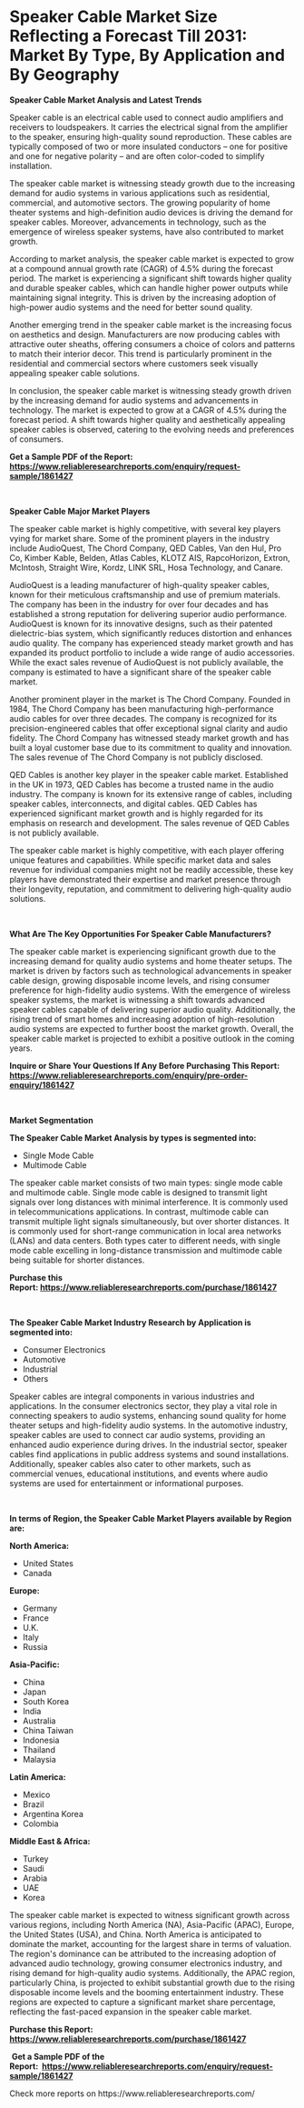 <p><h1>Speaker Cable Market Size Reflecting a Forecast Till 2031: Market By Type, By Application and By Geography</h1></p><p><strong>Speaker Cable Market Analysis and Latest Trends</strong></p>
<p><p>Speaker cable is an electrical cable used to connect audio amplifiers and receivers to loudspeakers. It carries the electrical signal from the amplifier to the speaker, ensuring high-quality sound reproduction. These cables are typically composed of two or more insulated conductors – one for positive and one for negative polarity – and are often color-coded to simplify installation.</p><p>The speaker cable market is witnessing steady growth due to the increasing demand for audio systems in various applications such as residential, commercial, and automotive sectors. The growing popularity of home theater systems and high-definition audio devices is driving the demand for speaker cables. Moreover, advancements in technology, such as the emergence of wireless speaker systems, have also contributed to market growth.</p><p>According to market analysis, the speaker cable market is expected to grow at a compound annual growth rate (CAGR) of 4.5% during the forecast period. The market is experiencing a significant shift towards higher quality and durable speaker cables, which can handle higher power outputs while maintaining signal integrity. This is driven by the increasing adoption of high-power audio systems and the need for better sound quality.</p><p>Another emerging trend in the speaker cable market is the increasing focus on aesthetics and design. Manufacturers are now producing cables with attractive outer sheaths, offering consumers a choice of colors and patterns to match their interior decor. This trend is particularly prominent in the residential and commercial sectors where customers seek visually appealing speaker cable solutions.</p><p>In conclusion, the speaker cable market is witnessing steady growth driven by the increasing demand for audio systems and advancements in technology. The market is expected to grow at a CAGR of 4.5% during the forecast period. A shift towards higher quality and aesthetically appealing speaker cables is observed, catering to the evolving needs and preferences of consumers.</p></p>
<p><strong>Get a Sample PDF of the Report:&nbsp; <a href="https://www.reliableresearchreports.com/enquiry/request-sample/1861427">https://www.reliableresearchreports.com/enquiry/request-sample/1861427</a></strong></p>
<p>&nbsp;</p>
<p><strong>Speaker Cable Major Market Players</strong></p>
<p><p>The speaker cable market is highly competitive, with several key players vying for market share. Some of the prominent players in the industry include AudioQuest, The Chord Company, QED Cables, Van den Hul, Pro Co, Kimber Kable, Belden, Atlas Cables, KLOTZ AIS, RapcoHorizon, Extron, McIntosh, Straight Wire, Kordz, LINK SRL, Hosa Technology, and Canare.</p><p>AudioQuest is a leading manufacturer of high-quality speaker cables, known for their meticulous craftsmanship and use of premium materials. The company has been in the industry for over four decades and has established a strong reputation for delivering superior audio performance. AudioQuest is known for its innovative designs, such as their patented dielectric-bias system, which significantly reduces distortion and enhances audio quality. The company has experienced steady market growth and has expanded its product portfolio to include a wide range of audio accessories. While the exact sales revenue of AudioQuest is not publicly available, the company is estimated to have a significant share of the speaker cable market.</p><p>Another prominent player in the market is The Chord Company. Founded in 1984, The Chord Company has been manufacturing high-performance audio cables for over three decades. The company is recognized for its precision-engineered cables that offer exceptional signal clarity and audio fidelity. The Chord Company has witnessed steady market growth and has built a loyal customer base due to its commitment to quality and innovation. The sales revenue of The Chord Company is not publicly disclosed.</p><p>QED Cables is another key player in the speaker cable market. Established in the UK in 1973, QED Cables has become a trusted name in the audio industry. The company is known for its extensive range of cables, including speaker cables, interconnects, and digital cables. QED Cables has experienced significant market growth and is highly regarded for its emphasis on research and development. The sales revenue of QED Cables is not publicly available.</p><p>The speaker cable market is highly competitive, with each player offering unique features and capabilities. While specific market data and sales revenue for individual companies might not be readily accessible, these key players have demonstrated their expertise and market presence through their longevity, reputation, and commitment to delivering high-quality audio solutions.</p></p>
<p>&nbsp;</p>
<p><strong>What Are The Key Opportunities For Speaker Cable Manufacturers?</strong></p>
<p><p>The speaker cable market is experiencing significant growth due to the increasing demand for quality audio systems and home theater setups. The market is driven by factors such as technological advancements in speaker cable design, growing disposable income levels, and rising consumer preference for high-fidelity audio systems. With the emergence of wireless speaker systems, the market is witnessing a shift towards advanced speaker cables capable of delivering superior audio quality. Additionally, the rising trend of smart homes and increasing adoption of high-resolution audio systems are expected to further boost the market growth. Overall, the speaker cable market is projected to exhibit a positive outlook in the coming years.</p></p>
<p><strong>Inquire or Share Your Questions If Any Before Purchasing This Report: <a href="https://www.reliableresearchreports.com/enquiry/pre-order-enquiry/1861427">https://www.reliableresearchreports.com/enquiry/pre-order-enquiry/1861427</a></strong></p>
<p>&nbsp;</p>
<p><strong>Market Segmentation</strong></p>
<p><strong>The Speaker Cable Market Analysis by types is segmented into:</strong></p>
<p><ul><li>Single Mode Cable</li><li>Multimode Cable</li></ul></p>
<p><p>The speaker cable market consists of two main types: single mode cable and multimode cable. Single mode cable is designed to transmit light signals over long distances with minimal interference. It is commonly used in telecommunications applications. In contrast, multimode cable can transmit multiple light signals simultaneously, but over shorter distances. It is commonly used for short-range communication in local area networks (LANs) and data centers. Both types cater to different needs, with single mode cable excelling in long-distance transmission and multimode cable being suitable for shorter distances.</p></p>
<p><strong>Purchase this Report:&nbsp;<a href="https://www.reliableresearchreports.com/purchase/1861427">https://www.reliableresearchreports.com/purchase/1861427</a></strong></p>
<p>&nbsp;</p>
<p><strong>The Speaker Cable Market Industry Research by Application is segmented into:</strong></p>
<p><ul><li>Consumer Electronics</li><li>Automotive</li><li>Industrial</li><li>Others</li></ul></p>
<p><p>Speaker cables are integral components in various industries and applications. In the consumer electronics sector, they play a vital role in connecting speakers to audio systems, enhancing sound quality for home theater setups and high-fidelity audio systems. In the automotive industry, speaker cables are used to connect car audio systems, providing an enhanced audio experience during drives. In the industrial sector, speaker cables find applications in public address systems and sound installations. Additionally, speaker cables also cater to other markets, such as commercial venues, educational institutions, and events where audio systems are used for entertainment or informational purposes.</p></p>
<p>&nbsp;</p>
<p><strong>In terms of Region, the Speaker Cable Market Players available by Region are:</strong></p>
<p>
    <p> <strong> North America: </strong>
        <ul>
            <li>United States</li>
            <li>Canada</li>
        </ul>
        </p> 
    <p> <strong> Europe: </strong>
        <ul>
            <li>Germany</li>
            <li>France</li>
            <li>U.K.</li>
            <li>Italy</li>
            <li>Russia</li>
        </ul>
        </p> 
    <p> <strong> Asia-Pacific: </strong>
        <ul>
            <li>China</li>
            <li>Japan</li>
            <li>South Korea</li>
            <li>India</li>
            <li>Australia</li>
            <li>China Taiwan</li>
            <li>Indonesia</li>
            <li>Thailand</li>
            <li>Malaysia</li>
        </ul>
        </p> 
    <p> <strong> Latin America: </strong>
        <ul>
            <li>Mexico</li>
            <li>Brazil</li>
            <li>Argentina Korea</li>
            <li>Colombia</li>
        </ul>
        </p> 
    <p> <strong> Middle East & Africa: </strong>
        <ul>
            <li>Turkey</li>
            <li>Saudi</li>
            <li>Arabia</li>
            <li>UAE</li>
            <li>Korea</li>
        </ul>
    </p>
    </p>
<p><p>The speaker cable market is expected to witness significant growth across various regions, including North America (NA), Asia-Pacific (APAC), Europe, the United States (USA), and China. North America is anticipated to dominate the market, accounting for the largest share in terms of valuation. The region's dominance can be attributed to the increasing adoption of advanced audio technology, growing consumer electronics industry, and rising demand for high-quality audio systems. Additionally, the APAC region, particularly China, is projected to exhibit substantial growth due to the rising disposable income levels and the booming entertainment industry. These regions are expected to capture a significant market share percentage, reflecting the fast-paced expansion in the speaker cable market.</p></p>
<p><strong>Purchase this Report: <a href="https://www.reliableresearchreports.com/purchase/1861427">https://www.reliableresearchreports.com/purchase/1861427</a></strong></p>
<p>&nbsp;<strong>Get a Sample PDF of the Report:&nbsp;&nbsp;<a href="https://www.reliableresearchreports.com/enquiry/request-sample/1861427">https://www.reliableresearchreports.com/enquiry/request-sample/1861427</a></strong></p>
<p><strong></strong></p>
<p>Check more reports on https://www.reliableresearchreports.com/</p>